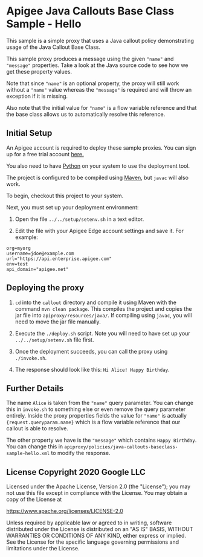 # Apigee Java Callouts Base Class Sample - Hello

This sample is a simple proxy that uses a Java callout policy demonstrating
usage of the Java Callout Base Class.

This sample proxy produces a message using the given `"name"` and `"message"`
properties. Take a look at the Java source code to see how we get these property
values. 

Note that since `"name"` is an optional property, the proxy will still work
without a `"name"` value whereas the `"message"` is required and will throw an
exception if it is missing. 

Also note that the initial value for `"name"` is a flow variable reference and
that the base class allows us to automatically resolve this reference. 

## Initial Setup

An Apigee account is required to deploy these sample proxies. You can sign up
for a free trial account [here.](https://accounts.apigee.com/accounts/sign_up)

You also need to have [Python](http://python.org/getit/) on your system to use
the deployment tool.

The project is configured to be compiled using
[Maven](https://maven.apache.org/download.cgi), but `javac` will also work.

To begin, checkout this project to your system.

Next, you must set up your deployment environment:

1. Open the file `../../setup/setenv.sh` in a text editor.

2. Edit the file with your Apigee Edge account settings and save it. For
example:

```
org=myorg
username=jdoe@example.com
url="https://api.enterprise.apigee.com"
env=test
api_domain="apigee.net"
```

## Deploying the proxy

1. `cd` into the `callout` directory and compile it using Maven with the command
`mvn clean package`. This compiles the project and copies the jar file into
`apiproxy/resources/java/`. If compiling using `javac`, you will need to move
the jar file manually. 

2. Execute the `./deploy.sh` script. Note you will need
to have set up your `../../setup/setenv.sh` file first. 

3. Once the deployment
succeeds, you can call the proxy using `./invoke.sh`.  

4. The response should
look like this: `Hi Alice! Happy Birthday`.

## Further Details

The name `Alice` is taken from the `"name"` query parameter. You can change this
in `invoke.sh` to something else or even remove the query parameter entirely.
Inside the proxy properties fields the value for `"name"` is actually
`{request.queryparam.name}` which is a flow variable reference that our callout
is able to resolve. 

The other property we have is the `"message"` which contains `Happy Birthday`.
You can change this in
`apiproxy/policies/java-callouts-baseclass-sample-hello.xml` to modify the
response.

## License Copyright 2020 Google LLC

Licensed under the Apache License, Version 2.0 (the "License"); you may not use
this file except in compliance with the License. You may obtain a copy of the
License at

   https://www.apache.org/licenses/LICENSE-2.0

Unless required by applicable law or agreed to in writing, software distributed
under the License is distributed on an "AS IS" BASIS, WITHOUT WARRANTIES OR
CONDITIONS OF ANY KIND, either express or implied. See the License for the
specific language governing permissions and limitations under the License.